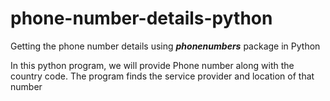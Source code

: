 # phone-number-details-python

Getting the phone number details using ***phonenumbers*** package in Python

In this python program, we will provide Phone number along with the country code. The program finds the service provider and location of that number
